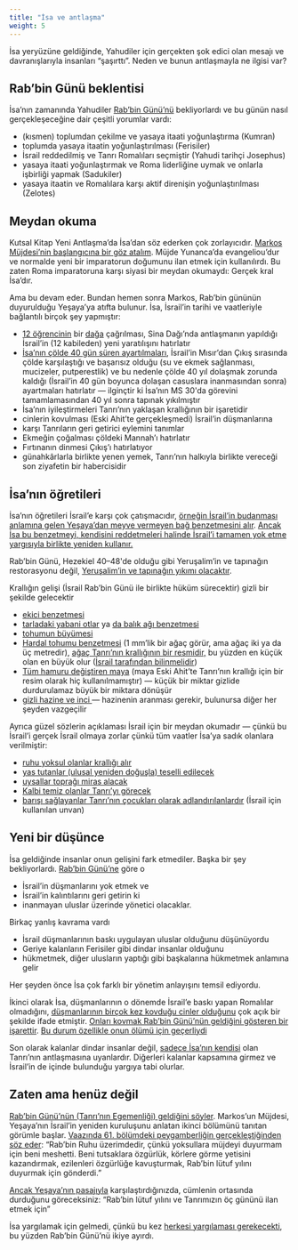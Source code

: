 ```yaml
---
title: "İsa ve antlaşma"
weight: 5
---
```


İsa yeryüzüne geldiğinde, Yahudiler için gerçekten şok edici olan mesajı ve davranışlarıyla insanları “şaşırttı”. Neden ve bunun antlaşmayla ne ilgisi var?

## Rab’bin Günü beklentisi

<a name="b6b5"></a>
İsa’nın zamanında Yahudiler [Rab’bin Günü’nü](../../../../background/israel/expl/the-day-of-the-lord) bekliyorlardı ve bu günün nasıl gerçekleşeceğine dair çeşitli yorumlar vardı:

- (kısmen) toplumdan çekilme ve yasaya itaati yoğunlaştırma (Kumran)
- toplumda yasaya itaatin yoğunlaştırılması (Ferisiler)
- İsrail reddedilmiş ve Tanrı Romalıları seçmiştir (Yahudi tarihçi Josephus)
- yasaya itaati yoğunlaştırmak ve Roma liderliğine uymak ve onlarla işbirliği yapmak (Sadukiler)
- yasaya itaatin ve Romalılara karşı aktif direnişin yoğunlaştırılması (Zelotes)

## Meydan okuma

<a name="1481"></a>
Kutsal Kitap Yeni Antlaşma’da İsa’dan söz ederken çok zorlayıcıdır. [Markos Müjdesi’nin başlangıcına bir göz atalım](https://biblehub.com/interlinear/mark/1-1.htm). Müjde Yunanca’da evangeliou’dur ve normalde yeni bir imparatorun doğumunu ilan etmek için kullanılırdı. Bu zaten Roma imparatoruna karşı siyasi bir meydan okumaydı: Gerçek kral İsa’dır.

Ama bu devam eder. Bundan hemen sonra Markos, Rab’bin gününün duyurulduğu Yeşaya’ya atıfta bulunur. İsa, İsrail’in tarihi ve vaatleriyle bağlantılı birçok şey yapmıştır:

- [12 öğrencinin](https://www.bibleserver.com/TR/Markos3%3A13-19) bir [dağa](https://www.bibleserver.com/TR/Luka6%3A12-13) çağrılması, Sina Dağı’nda antlaşmanın yapıldığı İsrail’in (12 kabileden) yeni yaratılışını hatırlatır
- [İsa’nın çölde 40 gün süren ayartılmaları](https://www.bibleserver.com/TR/Luka4%3A1-13), İsrail’in Mısır’dan Çıkış sırasında çölde karşılaştığı ve başarısız olduğu (su ve ekmek sağlanması, mucizeler, putperestlik) ve bu nedenle çölde 40 yıl dolaşmak zorunda kaldığı (İsrail’in 40 gün boyunca dolaşan casuslara inanmasından sonra) ayartmaları hatırlatır — ilginçtir ki İsa’nın MS 30'da görevini tamamlamasından 40 yıl sonra tapınak yıkılmıştır
- İsa’nın iyileştirmeleri Tanrı’nın yaklaşan krallığının bir işaretidir
- cinlerin kovulması (Eski Ahit’te gerçekleşmedi) İsrail’in düşmanlarına
- karşı Tanrıların geri getirici eylemini tanımlar
- Ekmeğin çoğalması çöldeki Mannah’ı hatırlatır
- Fırtınanın dinmesi Çıkış’ı hatırlatıyor
- günahkârlarla birlikte yenen yemek, Tanrı’nın halkıyla birlikte vereceği son ziyafetin bir habercisidir

## İsa’nın öğretileri

<a name="9f5f"></a>
İsa’nın öğretileri İsrail’e karşı çok çatışmacıdır, [örneğin İsrail’in budanması anlamına gelen Yeşaya’dan meyve vermeyen bağ benzetmesini alır](https://www.bibleserver.com/TR/Ye%C5%9Faya5%3A1-7). [Ancak İsa bu benzetmeyi, kendisini reddetmeleri halinde İsrail’i tamamen yok etme yargısıyla birlikte yeniden kullanır.](https://www.bibleserver.com/TR/Matta21%3A33-45)

Rab’bin Günü, Hezekiel 40–48'de olduğu gibi Yeruşalim’in ve tapınağın restorasyonu değil, [Yeruşalim’in ve tapınağın yıkımı olacaktır](https://www.bibleserver.com/TR/Markos13).

Krallığın gelişi (İsrail Rab’bin Günü ile birlikte hüküm sürecektir) gizli bir şekilde gelecektir

- [eki̇ci̇ benzetmesi̇](https://www.bibleserver.com/TR/Markos4%3A1-20)
- [tarladaki yabani otlar](https://www.bibleserver.com/TR/Matta13%3A24-30) ya [da balık ağı benzetmesi](https://www.bibleserver.com/TR/Matta13%3A47-50)
- [tohumun büyümesi](https://www.bibleserver.com/TR/Markos4%3A26-29)
- [Hardal tohumu benzetmesi](https://www.bibleserver.com/TR/Markos4%3A30-32) (1 mm’lik bir ağaç görür, ama ağaç iki ya da üç metredir), [ağaç Tanrı’nın krallığının bir resmidir,](https://www.bibleserver.com/TR/Hezekiel17) bu yüzden en küçük olan en büyük olur ([İsrail tarafından bilinmelidir](https://www.bibleserver.com/TR/Yasan%C4%B1n%20Tekrar%C4%B17%3A7))
- [Tüm hamuru değiştiren maya](https://www.bibleserver.com/TR/Matta13%3A33) (maya Eski Ahit’te Tanrı’nın krallığı için bir resim olarak hiç kullanılmamıştır) — küçük bir miktar gizlide durdurulamaz büyük bir miktara dönüşür
- [gizli hazine ve inci ](https://www.bibleserver.com/TR/Matta13%3A44-46)— hazinenin aranması gerekir, bulunursa diğer her şeyden vazgeçilir

Ayrıca güzel sözlerin açıklaması İsrail için bir meydan okumadır — çünkü bu İsrail’i gerçek İsrail olmaya zorlar çünkü tüm vaatler İsa’ya sadık olanlara verilmiştir:

- [ruhu yoksul olanlar krallığı alır](https://www.bibleserver.com/TR/Matta5%3A3)
- [yas tutanlar (ulusal yeniden doğuşla) teselli edilecek](https://www.bibleserver.com/TR/Matta5%3A4)
- [uysallar toprağı miras alacak](https://www.bibleserver.com/TR/Matta5%3A5)
- [Kalbi temiz olanlar Tanrı’yı görecek](https://www.bibleserver.com/TR/Matta5%3A8)
- [barışı sağlayanlar Tanrı’nın çocukları olarak adlandırılanlardır](https://www.bibleserver.com/TR/Matta5%3A9) (İsrail için kullanılan unvan)

## Yeni bir düşünce

<a name="177b"></a>
İsa geldiğinde insanlar onun gelişini fark etmediler. Başka bir şey bekliyorlardı. [Rab’bin Günü’ne](../../../../background/israel/expl/the-day-of-the-lord) göre o

- İsrail’in düşmanlarını yok etmek ve
- İsrail’in kalıntılarını geri getirin ki
- inanmayan uluslar üzerinde yönetici olacaklar.

Birkaç yanlış kavrama vardı

- İsrail düşmanlarının baskı uygulayan uluslar olduğunu düşünüyordu
- Geriye kalanların Ferisiler gibi dindar insanlar olduğunu
- hükmetmek, diğer ulusların yaptığı gibi başkalarına hükmetmek anlamına gelir

Her şeyden önce İsa çok farklı bir yönetim anlayışını temsil ediyordu.

İkinci olarak İsa, düşmanlarının o dönemde İsrail’e baskı yapan Romalılar olmadığını, [düşmanlarının birçok kez kovduğu cinler olduğunu](https://www.bibleserver.com/TR/Markos3%3A22-27) çok açık bir şekilde ifade etmiştir. [Onları kovmak Rab’bin Günü’nün geldiğini gösteren bir işarettir](https://www.bibleserver.com/TR/Matta12%3A28). [Bu durum özellikle onun ölümü için geçerliydi](https://www.bibleserver.com/TR/Yuhanna12%3A31-33)

Son olarak kalanlar dindar insanlar değil, [sadece İsa’nın kendisi](../../../../bible/daniel/expl/the-son-of-man-and-the-remnant) olan Tanrı’nın antlaşmasına uyanlardır. Diğerleri kalanlar kapsamına girmez ve İsrail’in de içinde bulunduğu yargıya tabi olurlar.

## Zaten ama henüz değil

<a name="1438"></a>
[Rab’bin Günü’nün (Tanrı’nın Egemenliği) geldiğini söyler](https://www.bibleserver.com/TR/Markos1%3A1-15). Markos’un Müjdesi, Yeşaya’nın İsrail’in yeniden kuruluşunu anlatan ikinci bölümünü tanıtan görümle başlar. [Vaazında 61. bölümdeki peygamberliğin gerçekleştiğinden söz eder](https://www.bibleserver.com/TR/Luka4%3A16-21): “Rab’bin Ruhu üzerimdedir, çünkü yoksullara müjdeyi duyurmam için beni meshetti. Beni tutsaklara özgürlük, körlere görme yetisini kazandırmak, ezilenleri özgürlüğe kavuşturmak, Rab’bin lütuf yılını duyurmak için gönderdi.”

[Ancak Yeşaya’nın pasajıyla](https://www.bibleserver.com/TR/Ye%C5%9Faya61%3A1-2) karşılaştırdığınızda, cümlenin ortasında durduğunu göreceksiniz: “Rab’bin lütuf yılını ve Tanrımızın öç gününü ilan etmek için”

İsa yargılamak için gelmedi, çünkü bu kez [herkesi yargılaması gerekecekti](https://www.bibleserver.com/TR/Matta11%3A20-24), bu yüzden Rab’bin Günü’nü ikiye ayırdı.

